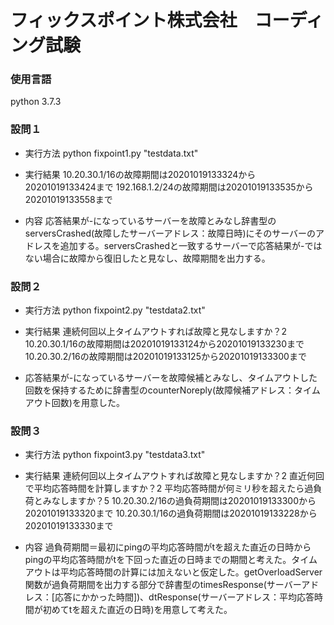 # フィックスポイント株式会社　コーディング試験
### 使用言語
python 3.7.3

### 設問１
* 実行方法
python fixpoint1.py "testdata.txt"

* 実行結果
10.20.30.1/16の故障期間は20201019133324から20201019133424まで
192.168.1.2/24の故障期間は20201019133535から20201019133558まで

* 内容
応答結果が-になっているサーバーを故障とみなし辞書型のserversCrashed(故障したサーバーアドレス：故障日時)にそのサーバーのアドレスを追加する。serversCrashedと一致するサーバーで応答結果が-ではない場合に故障から復旧したと見なし、故障期間を出力する。

### 設問２
* 実行方法
python fixpoint2.py "testdata2.txt"

* 実行結果
連続何回以上タイムアウトすれば故障と見なしますか？2
10.20.30.1/16の故障期間は20201019133124から20201019133230まで
10.20.30.2/16の故障期間は20201019133125から20201019133300まで

* 応答結果が-になっているサーバーを故障候補とみなし、タイムアウトした回数を保持するために辞書型のcounterNoreply(故障候補アドレス：タイムアウト回数)を用意した。

### 設問３
* 実行方法
python fixpoint3.py "testdata3.txt"

* 実行結果
連続何回以上タイムアウトすれば故障と見なしますか？2
直近何回で平均応答時間を計算しますか？2
平均応答時間が何ミリ秒を超えたら過負荷とみなしますか？5
10.20.30.2/16の過負荷期間は20201019133300から20201019133320まで
10.20.30.1/16の過負荷期間は20201019133228から20201019133330まで

* 内容
過負荷期間＝最初にpingの平均応答時間がtを超えた直近の日時からpingの平均応答時間がtを下回った直近の日時までの期間と考えた。タイムアウトは平均応答時間の計算には加えないと仮定した。getOverloadServer関数が過負荷期間を出力する部分で辞書型のtimesResponse(サーバーアドレス：[応答にかかった時間])、dtResponse(サーバーアドレス：平均応答時間が初めてtを超えた直近の日時)を用意して考えた。